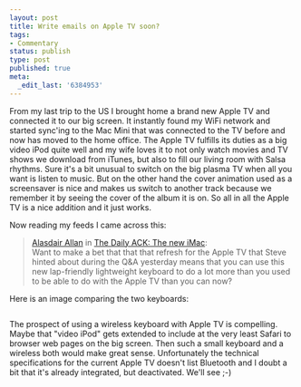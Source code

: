 ```yaml
---
layout: post
title: Write emails on Apple TV soon?
tags:
- Commentary
status: publish
type: post
published: true
meta:
  _edit_last: '6384953'
---
```

<p>From my last trip to the US I brought home a brand new Apple TV and connected it to our big screen. It instantly found my WiFi network and started sync'ing to the Mac Mini that was connected to the TV before and now has moved to the home office. The Apple TV fulfills its duties as a big video iPod quite well and my wife loves it to not only watch movies and TV shows we download from iTunes, but also to fill our living room with Salsa rhythms. Sure it's a bit unusual to switch on the big plasma TV when all you want is listen to music. But on the other hand the cover animation used as a screensaver is nice and makes us switch to another track because we remember it by seeing the cover of the album it is on. So all in all the Apple TV is a nice addition and it just works.</p>

<p>Now reading my feeds I came across this:</p>

<blockquote><a href="http://www.dailyack.com">Alasdair Allan</a> in <a href="http://www.dailyack.com/2007/08/new-imac.html">The Daily ACK: The new iMac</a>:<br>
Want to make a bet that that that refresh for the Apple TV that Steve hinted about during the Q&amp;A yesterday means that you can use this new lap-friendly lightweight keyboard to do a lot more than you used to be able to do with the Apple TV than you can now?
</blockquote>

<p>Here is an image comparing the two keyboards:</p>

<p align="center"><img></p>

<p>The prospect of using a wireless keyboard with Apple TV is compelling. Maybe that "video iPod" gets extended to include at the very least Safari to browser web pages on the big screen. Then such a small keyboard and a wireless both would make great sense. Unfortunately the technical specifications for the current Apple TV doesn't list Bluetooth and I doubt a bit that it's already integrated, but deactivated. We'll see ;-)</p>

